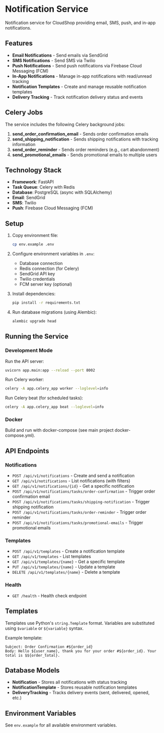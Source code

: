 # Notification Service

Notification service for CloudShop providing email, SMS, push, and in-app notifications.

## Features

- **Email Notifications** - Send emails via SendGrid
- **SMS Notifications** - Send SMS via Twilio
- **Push Notifications** - Send push notifications via Firebase Cloud Messaging (FCM)
- **In-App Notifications** - Manage in-app notifications with read/unread tracking
- **Notification Templates** - Create and manage reusable notification templates
- **Delivery Tracking** - Track notification delivery status and events

## Celery Jobs

The service includes the following Celery background jobs:

1. **send_order_confirmation_email** - Sends order confirmation emails
2. **send_shipping_notification** - Sends shipping notifications with tracking information
3. **send_order_reminder** - Sends order reminders (e.g., cart abandonment)
4. **send_promotional_emails** - Sends promotional emails to multiple users

## Technology Stack

- **Framework**: FastAPI
- **Task Queue**: Celery with Redis
- **Database**: PostgreSQL (async with SQLAlchemy)
- **Email**: SendGrid
- **SMS**: Twilio
- **Push**: Firebase Cloud Messaging (FCM)

## Setup

1. Copy environment file:
   ```bash
   cp env.example .env
   ```

2. Configure environment variables in `.env`:
   - Database connection
   - Redis connection (for Celery)
   - SendGrid API key
   - Twilio credentials
   - FCM server key (optional)

3. Install dependencies:
   ```bash
   pip install -r requirements.txt
   ```

4. Run database migrations (using Alembic):
   ```bash
   alembic upgrade head
   ```

## Running the Service

### Development Mode

Run the API server:
```bash
uvicorn app.main:app --reload --port 8002
```

Run Celery worker:
```bash
celery -A app.celery_app worker --loglevel=info
```

Run Celery beat (for scheduled tasks):
```bash
celery -A app.celery_app beat --loglevel=info
```

### Docker

Build and run with docker-compose (see main project docker-compose.yml).

## API Endpoints

### Notifications

- `POST /api/v1/notifications` - Create and send a notification
- `GET /api/v1/notifications` - List notifications (with filters)
- `GET /api/v1/notifications/{id}` - Get a specific notification
- `POST /api/v1/notifications/tasks/order-confirmation` - Trigger order confirmation email
- `POST /api/v1/notifications/tasks/shipping-notification` - Trigger shipping notification
- `POST /api/v1/notifications/tasks/order-reminder` - Trigger order reminder
- `POST /api/v1/notifications/tasks/promotional-emails` - Trigger promotional emails

### Templates

- `POST /api/v1/templates` - Create a notification template
- `GET /api/v1/templates` - List templates
- `GET /api/v1/templates/{name}` - Get a specific template
- `PUT /api/v1/templates/{name}` - Update a template
- `DELETE /api/v1/templates/{name}` - Delete a template

### Health

- `GET /health` - Health check endpoint

## Templates

Templates use Python's `string.Template` format. Variables are substituted using `$variable` or `${variable}` syntax.

Example template:
```
Subject: Order Confirmation #${order_id}
Body: Hello ${user_name}, thank you for your order #${order_id}. Your total is $${order_total}.
```

## Database Models

- **Notification** - Stores all notifications with status tracking
- **NotificationTemplate** - Stores reusable notification templates
- **DeliveryTracking** - Tracks delivery events (sent, delivered, opened, etc.)

## Environment Variables

See `env.example` for all available environment variables.

